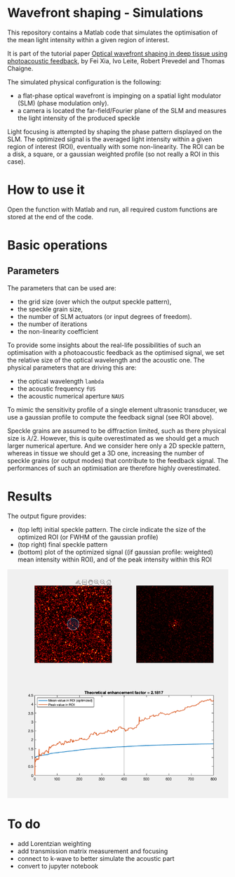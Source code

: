 # Wavefront shaping - Simulations

This repository contains a Matlab code that simulates the optimisation of the mean light intensity within a given region of interest.

It is part of the tutorial paper [Optical wavefront shaping in deep tissue using photoacoustic feedback](https://arxiv.org/abs/2407.04628), by Fei Xia, Ivo Leite, Robert Prevedel and Thomas Chaigne. 

The simulated physical configuration is the following: 

- a flat-phase optical wavefront is impinging on a spatial light modulator (SLM) (phase modulation only).
- a camera is located the far-field/Fourier plane of the SLM and measures the light intensity of the produced speckle

Light focusing is attempted by shaping the phase pattern displayed on the SLM. The optimized signal is the averaged light intensity within a given region of interest (ROI), eventually with some non-linearity. The ROI can be a disk, a square, or a gaussian weighted profile (so not really a ROI in this case).

# How to use it

Open the function with Matlab and run, all required custom functions are stored at the end of the code.

# Basic operations

## Parameters

The parameters that can be used are:

- the grid size (over which the output speckle pattern),
- the speckle grain size, 
- the number of SLM actuators (or input degrees of freedom).
- the number of iterations
- the non-linearity coefficient

To provide some insights about the real-life possibilities of such an optimisation with a photoacoustic feedback as the optimised signal, we set the relative size of the optical wavelength and the acoustic one.
The physical parameters that are driving this are:

- the optical wavelength `lambda`
- the acoustic frequency `fUS`
- the acoustic numerical aperture `NAUS`

To mimic the sensitivity profile of a single element ultrasonic transducer, we use a gaussian profile to compute the feedback signal (see ROI above).

Speckle grains are assumed to be diffraction limited, such as there physical size is $`\lambda/2`$. However, this is quite overestimated as we should get a much larger numerical aperture. And we consider here only a 2D speckle pattern, whereas in tissue we should get a 3D one, increasing the number of speckle grains (or output modes) that contribute to the feedback signal. The performances of such an optimisation are therefore highly overestimated.

# Results

The output figure provides: 

- (top left) initial speckle pattern. The circle indicate the size of the optimized ROI (or FWHM of the gaussian profile)
- (top right) final speckle pattern
- (bottom) plot of the optimized signal ((if gaussian profile: weighted) mean intensity within ROI), and of the peak intensity within this ROI

![image.png](./image.png)

# To do
- add Lorentzian weighting
- add transmission matrix measurement and focusing
- connect to k-wave to better simulate the acoustic part
- convert to jupyter notebook

